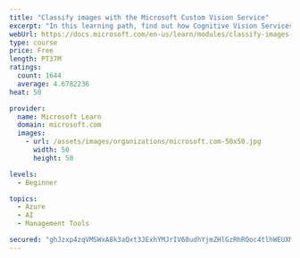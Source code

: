 ```yaml
---
title: "Classify images with the Microsoft Custom Vision Service"
excerpt: "In this learning path, find out how Cognitive Vision Services detects faces, tags and classifies images, and identifies objects."
webUrl: https://docs.microsoft.com/en-us/learn/modules/classify-images-with-custom-vision-service/
type: course
price: Free
length: PT37M
ratings:
  count: 1644
  average: 4.6782236
heat: 50

provider:
  name: Microsoft Learn
  domain: microsoft.com
  images:
    - url: /assets/images/organizations/microsoft.com-50x50.jpg
      width: 50
      height: 50

levels:
  - Beginner

topics:
  - Azure
  - AI
  - Management Tools

secured: "ghJzxp4zqVMSWxA8k3aQxt3JExhYMJrIV60udhYjmZHlGzRhROoc4tlhWEUXMkyf+DAjX5G31pK/0Bv0Al0xQfERmNUjpaaJyQkIXdnScTJ1hlVEKHP9yZIowuWeYojJSsIDiVn677SNEh2XitV/WUz+vaGSCKViKi4IvfOMK0YP8rBA0gjPcEwZm7iXtxnYGhpOeHlRjWlILcK6DuvClaRk6V6aw9JqpLS/6L1/GHIpwPsf7mJvBTK8n5ASFppwmZO5mHYfmwBhpirlVslyb5riojy63LbLxqS9KUNWFB6XjUdiuMCs5VGpbCPMvFGSonvSjuDxuOWjAjIAUsdS1Y5woAvcefNKVj67tW2vIHy4wyeGKMFTFarFGRW1uz87yVbdMqfX9bMtvTpZe47zvtHD8qu14QMOUhYjVVY8jQA=;UcbwStoOVR3IwtOUJaKPsQ=="
---
```


